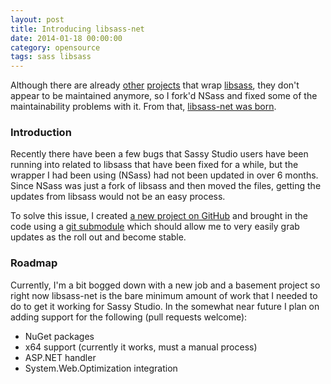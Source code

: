 ```yaml
---
layout: post
title: Introducing libsass-net
date: 2014-01-18 00:00:00
category: opensource
tags: sass libsass
---
```

<p class="jumbotron">
	Although there are already <a href="https://libsassnet.codeplex.com/">other</a> <a href="https://github.com/TBAPI-0KA/NSass">projects</a>
	that wrap <a href="https://github.com/hcatlin/libsass">libsass</a>, they don't appear to be maintained anymore, so I fork'd NSass and fixed some of 
	the maintainability problems with it. From that, <a href="https://github.com/darrenkopp/libsass-net">libsass-net was born</a>.
</p>

### Introduction
Recently there have been a few bugs that Sassy Studio users have been running into related to libsass that
have been fixed for a while, but the wrapper I had been using (NSass) had not been updated in over 6 months.
Since NSass was just a fork of libsass and then moved the files, getting the updates from libsass would not
be an easy process.

To solve this issue, I created [a new project on GitHub](https://github.com/darrenkopp/libsass-net) and 
brought in the code using a [git submodule](http://git-scm.com/docs/git-submodule) which should allow me to
very easily grab updates as the roll out and become stable.

### Roadmap
Currently, I'm a bit bogged down with a new job and a basement project so right now libsass-net is the bare
minimum amount of work that I needed to do to get it working for Sassy Studio. In the somewhat near future
I plan on adding support for the following (pull requests welcome):

- NuGet packages
- x64 support (currently it works, must a manual process)
- ASP.NET handler
- System.Web.Optimization integration